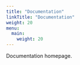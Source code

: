 ```yaml
---
title: "Documentation"
linkTitle: "Documentation"
weight: 20
menu:
  main:
    weight: 20
---
```


Documentation homepage.

